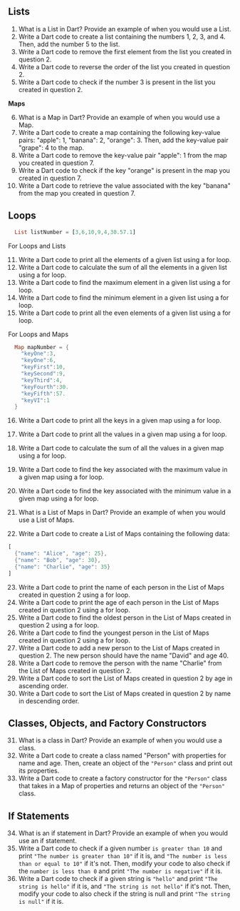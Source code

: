 

## **Lists**

1. What is a List in Dart? Provide an example of when you would use a List.
2. Write a Dart code to create a list containing the numbers 1, 2, 3, and 4. Then, add the number 5 to the list.
3. Write a Dart code to remove the first element from the list you created in question 2.
4. Write a Dart code to reverse the order of the list you created in question 2.
5. Write a Dart code to check if the number 3 is present in the list you created in question 2.


**Maps**

6. What is a Map in Dart? Provide an example of when you would use a Map.
7. Write a Dart code to create a map containing the following key-value pairs: "apple": 1, "banana": 2, "orange": 3. Then, add the key-value pair "grape": 4 to the map.
8. Write a Dart code to remove the key-value pair "apple": 1 from the map you created in question 7.
9. Write a Dart code to check if the key "orange" is present in the map you created in question 7.
10. Write a Dart code to retrieve the value associated with the key "banana" from the map you created in question 7.


## **Loops**

```dart
  List listNumber = [3,6,10,9,4,30.57.1]
```

For Loops and Lists

11. Write a Dart code to print all the elements of a given list using a for loop.
12. Write a Dart code to calculate the sum of all the elements in a given list using a for loop.
13. Write a Dart code to find the maximum element in a given list using a for loop.
14. Write a Dart code to find the minimum element in a given list using a for loop.
15. Write a Dart code to print all the even elements of a given list using a for loop.


For Loops and Maps

```dart
  Map mapNumber = {
    "keyOne":3,
    "keyOne":6,
    "keyFirst":10,
    "keySecond":9,
    "keyThird":4,
    "keyFourth":30.
    "keyFifth":57.
    "keyVI":1
  }
```

16. Write a Dart code to print all the keys in a given map using a for loop.
17. Write a Dart code to print all the values in a given map using a for loop.
18. Write a Dart code to calculate the sum of all the values in a given map using a for loop.
19. Write a Dart code to find the key associated with the maximum value in a given map using a for loop.
20. Write a Dart code to find the key associated with the minimum value in a given map using a for loop.

21. What is a List of Maps in Dart? Provide an example of when you would use a List of Maps.
22. Write a Dart code to create a List of Maps containing the following data:


```dart
[
  {"name": "Alice", "age": 25},
  {"name": "Bob", "age": 30},
  {"name": "Charlie", "age": 35}
]
```


23. Write a Dart code to print the name of each person in the List of Maps created in question 2 using a for loop.
24. Write a Dart code to print the age of each person in the List of Maps created in question 2 using a for loop.
25. Write a Dart code to find the oldest person in the List of Maps created in question 2 using a for loop.
26. Write a Dart code to find the youngest person in the List of Maps created in question 2 using a for loop.
27. Write a Dart code to add a new person to the List of Maps created in question 2. The new person should have the name "David" and age 40.
28. Write a Dart code to remove the person with the name "Charlie" from the List of Maps created in question 2.
29. Write a Dart code to sort the List of Maps created in question 2 by age in ascending order.
30. Write a Dart code to sort the List of Maps created in question 2 by name in descending order.



## **Classes, Objects, and Factory Constructors**

31. What is a class in Dart? Provide an example of when you would use a class.
32. Write a Dart code to create a class named "Person" with properties for name and age. Then, create an object of the `"Person"` class and print out its properties.
33. Write a Dart code to create a factory constructor for the `"Person"` class that takes in a Map of properties and returns an object of the `"Person"` class.

## **If Statements**

34. What is an if statement in Dart? Provide an example of when you would use an if statement.
35. Write a Dart code to check if a given number `is greater than 10` and print `"The number is greater than 10"` if it is, and `"The number is less than or equal to 10"` if it's not. Then, modify your code to also check if the `number is less than 0` and print `"The number is negative"` if it is.
36. Write a Dart code to check if a given string is `"hello"` and print `"The string is hello"` if it is, and `"The string is not hello"` if it's not. Then, modify your code to also check if the string is null and print `"The string is null"` if it is.
